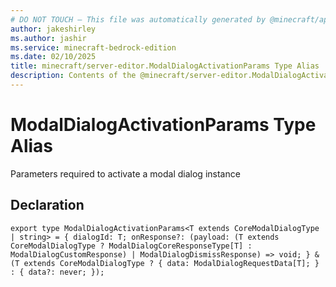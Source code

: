 ```yaml
---
# DO NOT TOUCH — This file was automatically generated by @minecraft/api-docs-generator, to report problems file an issue at https://github.com/Mojang/minecraft-scripting-libraries
author: jakeshirley
ms.author: jashir
ms.service: minecraft-bedrock-edition
ms.date: 02/10/2025
title: minecraft/server-editor.ModalDialogActivationParams Type Alias
description: Contents of the @minecraft/server-editor.ModalDialogActivationParams type alias.
---
```

# ModalDialogActivationParams Type Alias

Parameters required to activate a modal dialog instance

## Declaration
`export type ModalDialogActivationParams<T extends CoreModalDialogType | string> = {
    dialogId: T;
    onResponse?: (payload: (T extends CoreModalDialogType ? ModalDialogCoreResponseType[T] : ModalDialogCustomResponse) | ModalDialogDismissResponse) => void;
} & (T extends CoreModalDialogType ? {
    data: ModalDialogRequestData[T];
} : {
    data?: never;
});`
